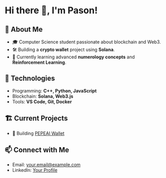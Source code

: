# Hi there 👋, I'm Pason!

## 🚀 About Me
- 🎓 Computer Science student passionate about blockchain and Web3.
- 🛠️ Building a **crypto wallet** project using **Solana**.
- 🌱 Currently learning advanced **numerology concepts** and **Reinforcement Learning**.

## 🔧 Technologies
- Programming: **C++, Python, JavaScript**
- Blockchain: **Solana, Web3.js**
- Tools: **VS Code, Git, Docker**

## 🏗️ Current Projects
- 🚀 Building [PEPEAI Wallet](https://github.com/your-wallet-link)

## 📫 Connect with Me
- Email: your.email@example.com
- LinkedIn: [Your Profile](https://linkedin.com/in/yourprofile)

